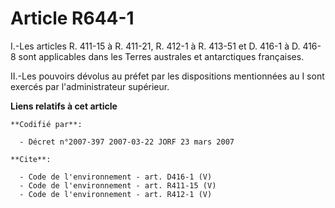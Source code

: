 # Article R644-1

I.-Les articles R. 411-15 à R. 411-21, R. 412-1 à R. 413-51 et D. 416-1 à D. 416-8 sont applicables dans les Terres australes
et antarctiques françaises. 

II.-Les pouvoirs dévolus au préfet par les dispositions mentionnées au I sont exercés par l'administrateur supérieur.

**Liens relatifs à cet article**

	**Codifié par**:

	  - Décret n°2007-397 2007-03-22 JORF 23 mars 2007

	**Cite**:

	  - Code de l'environnement - art. D416-1 (V)
	  - Code de l'environnement - art. R411-15 (V)
	  - Code de l'environnement - art. R412-1 (V)
